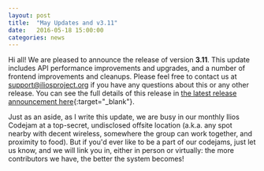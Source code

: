 ```yaml
---
layout: post
title:  "May Updates and v3.11"
date:   2016-05-18 15:00:00
categories: news
---
```


Hi all! We are pleased to announce the release of version __3.11__. This update includes API performance improvements and upgrades, and a number of frontend improvements and cleanups. Please feel free to contact us at [support@iliosproject.org](mailto:support@iliosproject.org) if you have any questions about this or any other release. You can see the full details of this release in  [the latest release announcement here](http://us3.campaign-archive2.com/?u=845c4ebabb5b5ae7a6372c715&id=b86c241490){:target="_blank"}.

Just as an aside, as I write this update, we are busy in our monthly Ilios Codejam at a top-secret, undisclosed offsite location  (a.k.a. any spot nearby with decent wireless, somewhere the group can work together, and proximity to food). But if you'd ever like to be a part of our codejams, just let us know, and we will link you in, either in person or virtually: the more contributors we have, the better the system becomes!

